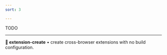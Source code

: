 ```yaml
---
sort: 3

---
```

TODO

---

**🧩 extension-create** • create cross-browser extensions with no build configuration.
